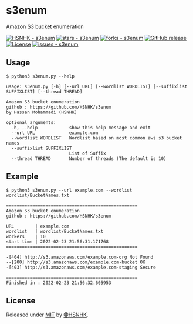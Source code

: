 # s3enum
Amazon S3 bucket enumeration 

[![HSNHK - s3enum](https://img.shields.io/static/v1?label=HSNHK&message=s3enum&color=blue&logo=github)](https://github.com/HSNHK/s3enum)
[![stars - s3enum](https://img.shields.io/github/stars/HSNHK/s3enum?style=social)](https://github.com/HSNHK/s3enum)
[![forks - s3enum](https://img.shields.io/github/forks/HSNHK/s3enum?style=social)](https://github.com/HSNHK/s3enum) [![GitHub release](https://img.shields.io/github/release/HSNHK/s3enum?include_prereleases=&sort=semver)](https://github.com/HSNHK/s3enum/releases/)
[![License](https://img.shields.io/badge/License-MIT-blue)](#license)
[![issues - s3enum](https://img.shields.io/github/issues/HSNHK/s3enum)](https://github.com/HSNHK/s3enum/)

## Usage

```
$ python3 s3enum.py --help
```
```
usage: s3enum.py [-h] [--url URL] [--wordlist WORDLIST] [--suffixlist SUFFIXLIST] [--thread THREAD]

Amazon S3 bucket enumeration 
github : https://github.com/HSNHK/s3enum 
by Hassan Mohammadi (HSNHK)

optional arguments:
  -h, --help            show this help message and exit
  --url URL             example.com
  --wordlist WORDLIST   Wordlist based on most common aws s3 bucket names
  --suffixlist SUFFIXLIST
                        List of Suffix
  --thread THREAD       Number of threads (The default is 10)
```

## Example
```
$ python3 s3enum.py --url example.com --wordlist wordlist/BucketNames.txt
```
```
==================================================
Amazon S3 bucket enumeration
github : https://github.com/HSNHK/s3enum

URL        | example.com
wordlist   | wordlist/BucketNames.txt
workers    | 10
start time | 2022-02-23 21:56:31.171768
==================================================

-[404] http://s3.amazonaws.com/example.com-org Not Found
--[200] http://s3.amazonaws.com/example.com-bucket OK
-[403] http://s3.amazonaws.com/example.com-staging Secure

==================================================
Finished in : 2022-02-23 21:56:32.605953
```

## License

Released under [MIT](/LICENSE) by [@HSNHK](https://github.com/HSNHK).